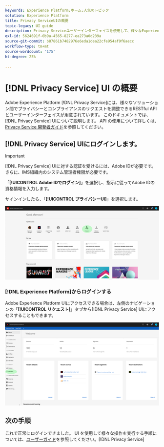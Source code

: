 ```yaml
---
keywords: Experience Platform;ホーム;人気のトピック
solution: Experience Platform
title: Privacy ServiceUIの概要
topic-legacy: UI guide
description: Privacy Serviceユーザーインターフェイスを使用して、様々なExperience Cloudアプリケーション間でプライバシーリクエストを調整および監視します。
exl-id: 5624691f-0b9a-4565-8277-ea273a0d239a
source-git-commit: b87861b7482976e6eda1dea22cfe954af9f6aecc
workflow-type: tm+mt
source-wordcount: '175'
ht-degree: 25%

---
```


# [!DNL Privacy Service] UI の概要

Adobe Experience Platform [!DNL Privacy Service]には、様々なソリューション間でプライバシーとコンプライアンスのリクエストを調整できるRESTful APIとユーザーインターフェイスが用意されています。 このドキュメントでは、[!DNL Privacy Service] UIについて説明します。 API の使用について詳しくは、[Privacy Service 開発者ガイド](../api/getting-started.md)を参照してください。

## [!DNL Privacy Service] UIにログインします。

>[!IMPORTANT]
>
>[!DNL Privacy Service] UIに対する認証を受けるには、Adobe IDが必要です。 さらに、IMS組織内のシステム管理者権限が必要です。

「**[!UICONTROL Adobe IDでログイン]**」を選択し、指示に従ってAdobe IDの資格情報を入力します。

サインインしたら、「**[!UICONTROL プライバシーUI]**」を選択します。

![](../images/ui-overview/quick-access.png)

### [!DNL Experience Platform]からログインする

Adobe Experience Platform UIにアクセスできる場合は、左側のナビゲーションの「**[!UICONTROL リクエスト]**」タブから[!DNL Privacy Service] UIにアクセスすることもできます。

![](../images/ui-overview/platform.png)

## 次の手順

これで正常にログインできました。 UI を使用して様々な操作を実行する手順については、[ユーザーガイド](user-guide.md)を参照してください。[!DNL Privacy Service]
